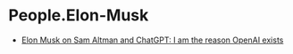 # People.Elon-Musk
- [Elon Musk on Sam Altman and ChatGPT: I am the reason OpenAI exists](https://youtu.be/bWr-DA5Wjfw)
